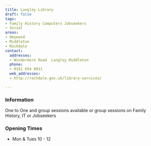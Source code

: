 ```yaml
---
title: Langley Library
draft: false
tags:
- Family History Computers Jobseekers
- Social
areas:
- Heywood
- Middleton
- Rochdale
contact:
  addresses:
  - Windermere Road  Langley Middleton
  phone:
  - 0161 654 8911
  web_addresses:
  - http://rochdale.gov.uk/library-services/

---
```


### Information
One to One and group sessions available or group sessions
on Family History,  IT or Jobseekers

### Opening Times
* Mon & Tues 10 - 12

